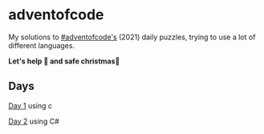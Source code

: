 # adventofcode
My solutions to [#adventofcode's](https://adventofcode.com) (2021) daily puzzles, trying to use a lot of different languages.

**Let's help 🎅 and safe christmas🎄**

## Days

[Day 1](https://github.com/motschel123/adventofcode/tree/main/src/day1) using c

[Day 2](https://github.com/motschel123/adventofcode/tree/main/src/day2) using C#
